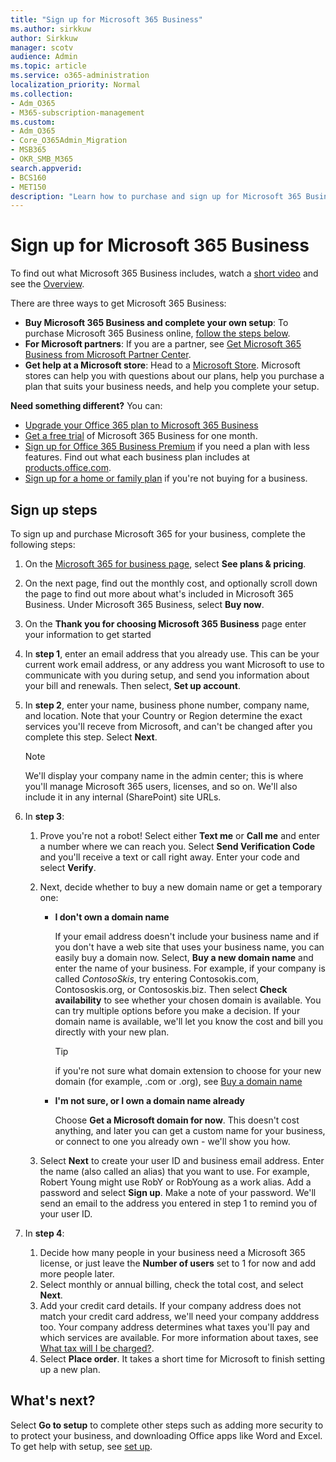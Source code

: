 ```yaml
---
title: "Sign up for Microsoft 365 Business"
ms.author: sirkkuw
author: Sirkkuw
manager: scotv
audience: Admin
ms.topic: article
ms.service: o365-administration
localization_priority: Normal
ms.collection: 
- Adm_O365
- M365-subscription-management
ms.custom:
- Adm_O365
- Core_O365Admin_Migration
- MSB365
- OKR_SMB_M365
search.appverid:
- BCS160
- MET150
description: "Learn how to purchase and sign up for Microsoft 365 Business."
---
```


# Sign up for Microsoft 365 Business

To find out what Microsoft 365 Business includes, watch a [short video](https://support.office.com/article/901e2522-c2cf-4b8c-894e-f482cda3347a) and see the [Overview](microsoft-365-business-overview.md). 

There are three ways to get Microsoft 365 Business:
- **Buy Microsoft 365 Business and complete your own setup**: To purchase Microsoft 365 Business online, [follow the steps below](#sign-up-steps).
- **For Microsoft partners**: If you are a partner, see [Get Microsoft 365 Business from Microsoft Partner Center](get-microsoft-365-business.md#get-microsoft-365-business-from-microsoft-partner-center).
- **Get help at a Microsoft store**: Head to a [Microsoft Store](https://www.microsoft.com/store/locations/find-a-store). Microsoft stores can help you with questions about our plans, help you purchase a plan that suits your business needs, and help you complete your setup.

**Need something different?** You can:
- [Upgrade your Office 365 plan to Microsoft 365 Business](migrate-to-microsoft-365-business.md)
- [Get a free trial](https://go.microsoft.com/fwlink/p/?linkid=2102309) of Microsoft 365 Business for one month.
- [Sign up for Office 365 Business Premium](https://go.microsoft.com/fwlink/p/?LinkID=510935) if you need a plan with less features. Find out what each business plan includes at [products.office.com](https://products.office.com/compare-all-microsoft-office-products-4-column?&activetab=tab:primaryr1).
- [Sign up for a home or family plan](https://products.office.com/compare-all-microsoft-office-products-4-column?&activetab=tab:primaryr1) if you're not buying for a business. 
 

## Sign up steps

To sign up and purchase Microsoft 365 for your business, complete the following steps:

1. On the [Microsoft 365 for business page](https://www.microsoft.com/microsoft-365/business), select **See plans & pricing**. 
2. On the next page, find out the monthly cost, and optionally scroll down the page to find out more about what's included in Microsoft 365 Business. Under Microsoft 365 Business, select **Buy now**.
3. On the **Thank you for choosing Microsoft 365 Business** page enter your information to get started
4. In **step 1**, enter an email address that you already use. This can be your current work email address, or any address you want Microsoft to use to communicate with you during setup, and send you information about your bill and renewals. Then select, **Set up account**.
5. In **step 2**, enter your name, business phone number, company name, and location. Note that your Country or Region determine the exact services you'll receve from Microsoft, and can't be changed after you complete this step. Select **Next**.
    > [!NOTE]
    > We'll display your company name in the admin center; this is where you'll manage Microsoft 365 users, licenses, and so on. We'll also include it in any internal (SharePoint) site URLs.
6. In **step 3**:

    1. Prove you're not a robot! Select either **Text me** or **Call me** and enter a number where we can reach you. Select **Send Verification Code** and you'll receive a text or call right away. Enter your code and select **Verify**.
    2. Next, decide whether to buy a new domain name or get a temporary one:

        - **I don't own a domain name** 
        
            If your email address doesn't include your business name and if you don't have a web site that uses your business name, you can easily buy a domain now. Select, **Buy a new domain name** and enter the name of your business. For example, if your company is called *ContosoSkis*, try entering Contosokis.com, Contososkis.org, or Contososkis.biz. Then select **Check availability** to see whether your chosen domain is available. You can try multiple options before you make a decision. If your domain name is available, we'll let you know the cost and bill you directly with your new plan. 
       
            > [!TIP]
            > if you're not sure what domain extension to choose for your new domain (for example, .com or .org), see [Buy a domain name](https://docs.microsoft.com/office365/admin/get-help-with-domains/buy-a-domain-name)
        
        - **I'm not sure, or I own a domain name already** 
        
             Choose **Get a Microsoft domain for now**. This doesn't cost anything, and later you can get a custom name for your business, or connect to one you already own - we'll show you how.

    3. Select **Next** to create your user ID and business email address. Enter the name (also called an alias) that you want to use. For example, Robert Young might use RobY or RobYoung as a work alias. Add a password and select **Sign up**. Make a note of your password. We'll send an email to the address you entered in step 1 to remind you of your user ID.
7. In **step 4**: 

    1. Decide how many people in your business need a Microsoft 365 license, or just leave the **Number of users** set to 1 for now and add more people later. 
    2. Select monthly or annual billing, check the total cost, and select **Next**. 
    3. Add your credit card details. If your company address does not match your credit card address, we'll need your company adddress too. Your company address determines what taxes you'll pay and which services are available. For more information about taxes, see [What tax will I be charged?](https://docs.microsoft.com/office365/admin/subscriptions-and-billing/what-tax-will-i-be-charged).
    4. Select **Place order**. 
It takes a short time for Microsoft to finish setting up a new plan.

## What's next?
Select **Go to setup** to complete other steps such as adding more security to to protect your business, and downloading Office apps like Word and Excel. 
To get help with setup, see [set up](set-up.md).

